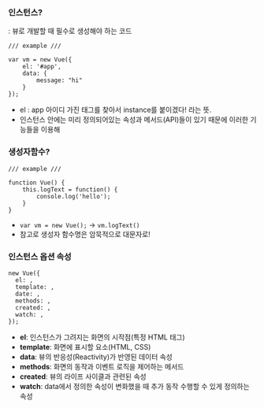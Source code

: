 ### 인스턴스?
: 뷰로 개발할 때 필수로 생성해야 하는 코드 <br>

```
/// example ///

var vm = new Vue({
    el: '#app', 
    data: {
        message: "hi"
    }
});
```
- el : app 아이디 가진 태그를 찾아서 instance를 붙이겠다! 라는 뜻. 
- 인스턴스 안에는 미리 정의되어있는 속성과 메서드(API)들이 있기 때문에 이러한 기능들을 이용해

### 생성자함수?
```
/// example ///

function Vue() {
    this.logText = function() {
        console.log('hello');
    }
}
```
- `var vm = new Vue();` -> `vm.logText()`
- 참고로 생성자 함수명은 암묵적으로 대문자로!


### 인스턴스 옵션 속성
```
new Vue({
  el: , 
  template: ,
  date: ,
  methods: ,
  created: ,
  watch: ,
});
```
- __el__: 인스턴스가 그려지는 화면의 시작점(특정 HTML 태그)
- __template__: 화면에 표시할 요소(HTML, CSS)
- __data__: 뷰의 반응성(Reactivity)가 반영된 데이터 속성
- __methods__: 화면의 동작과 이벤트 로직을 제어하는 메서드
- __created__: 뷰의 라이프 사이클과 관련된 속성
- __watch__: data에서 정의한 속성이 변화했을 때 추가 동작 수행할 수 있게 정의하는 속성
